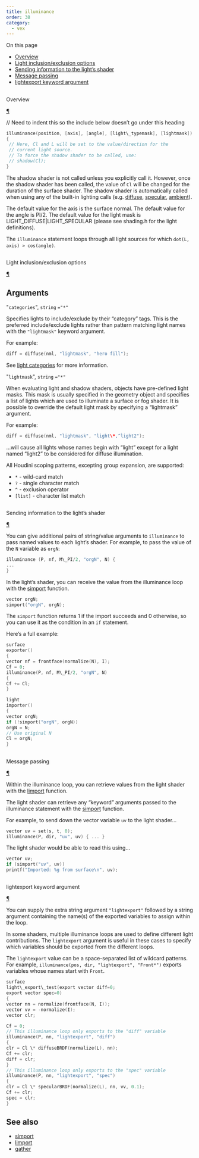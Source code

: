 ```yaml
---
title: illuminance
order: 38
category:
  - vex
---
```




On this page

- [Overview](#overview)
- [Light inclusion/exclusion options](#light-inclusion-exclusion-options)
- [Sending information to the light’s shader](#sending-information-to-the-light-s-shader)
- [Message passing](#message-passing)
- [lightexport keyword argument](#lightexport-keyword-argument)

##

Overview

[¶](#overview)

// Need to indent this so the include below doesn’t go under this heading

```c
illuminance(position, [axis], [angle], [light\_typemask], [lightmask])
{
 // Here, Cl and L will be set to the value/direction for the
 // current light source.
 // To force the shadow shader to be called, use:
 // shadow(Cl);
}

```

The shadow shader is not called unless you explicitly call it. However, once the shadow shader has been called, the value of `Cl` will be changed for the duration of the surface shader. The shadow shader is automatically called when using any of the built-in lighting calls (e.g. [diffuse](diffuse.html "Returns a diffuse BSDF or computes diffuse shading."), [specular](specular.html "Returns a specular BSDF or computes specular shading."), [ambient](ambient.html "Returns the color of ambient light in the scene.")).

The default value for the axis is the surface normal. The default value for the angle is PI/2. The default value for the light mask is LIGHT_DIFFUSE|LIGHT_SPECULAR (please see shading.h for the light definitions).

The `illuminance` statement loops through all light sources for which `dot(L, axis) > cos(angle)`.

##

Light inclusion/exclusion options

[¶](#light-inclusion-exclusion-options)

## Arguments

"`categories`",
`string`
`="*"`

Specifies lights to include/exclude by their “category” tags.
This is the preferred include/exclude lights rather than pattern matching
light names with the `"lightmask"` keyword argument.

For example:

```c
diff = diffuse(nml, "lightmask", "hero fill");

```

See [light categories](../../render/lights.html#categories) for more information.

"`lightmask`",
`string`
`="*"`

When evaluating light and shadow shaders, objects have pre-defined light
masks. This mask is usually specified in the geometry object and
specifies a list of lights which are used to illuminate a surface or fog
shader. It is possible to override the default light mask by specifying
a “lightmask” argument.

For example:

```c
diff = diffuse(nml, "lightmask", "light\*,^light2");

```

…will cause all lights whose names begin with “light” except for a
light named “light2” to be considered for diffuse illumination.

All Houdini scoping patterns, excepting group expansion, are supported:

- `*` - wild-card match
- `?` - single character match
- `^` - exclusion operator
- `[list]` - character list match

##

Sending information to the light’s shader

[¶](#sending-information-to-the-light-s-shader)

You can give additional pairs of string/value arguments to `illuminance` to pass named values to each light’s shader. For example, to pass the value of the `N` variable as `orgN`:

```c
illuminance (P, nf, M\_PI/2, "orgN", N) {
...
}

```

In the light’s shader, you can receive the value from the illuminance loop with the [simport](simport.html "Imports a variable sent by a surface shader in an illuminance loop.") function.

```c
vector orgN;
simport("orgN", orgN);

```

The `simport` function returns 1 if the import succeeds and 0 otherwise, so you can use it as the condition in an `if` statement.

Here’s a full example:

```c
surface
exporter()
{
vector nf = frontface(normalize(N), I);
Cf = 0;
illuminance(P, nf, M\_PI/2, "orgN", N)
{
Cf += Cl;
}

light
importer()
{
vector orgN;
if (!simport("orgN", orgN))
orgN = N;
// Use original N
Cl = orgN;
}

```

##

Message passing

[¶](#message-passing)

Within the illuminance loop, you can retrieve values from the light shader
with the [limport](limport.html "Imports a variable from the light shader for the surface.") function.

The light shader can retrieve any “keyword” arguments passed to the illuminance
statement with the [simport](simport.html "Imports a variable sent by a surface shader in an illuminance loop.") function.

For example, to send down the vector variable `uv` to the light shader…

```c
vector uv = set(s, t, 0);
illuminance(P, dir, "uv", uv) { ... }

```

The light shader would be able to read this using…

```c
vector uv;
if (simport("uv", uv))
printf("Imported: %g from surface\n", uv);

```

##

lightexport keyword argument

[¶](#lightexport-keyword-argument)

You can supply the extra string argument `"lightexport"` followed by
a string argument containing the name(s) of the exported variables to
assign within the loop.

In some shaders, multiple illuminance loops are used to define different
light contributions. The `lightexport` argument is useful in these cases
to specify which variables should be exported from the different
loops.

The `lightexport` value can be a space-separated list of wildcard
patterns. For example, `illuminance(pos, dir, "lightexport", "Front*")`
exports variables whose names start with `Front`.

```c
surface
light\_export\_test(export vector diff=0;
export vector spec=0)
{
vector nn = normalize(frontface(N, I));
vector vv = -normalize(I);
vector clr;

Cf = 0;
// This illuminance loop only exports to the "diff" variable
illuminance(P, nn, "lightexport", "diff")
{
clr = Cl \* diffuseBRDF(normalize(L), nn);
Cf += clr;
diff = clr;
}
// This illuminance loop only exports to the "spec" variable
illuminance(P, nn, "lightexport", "spec")
{
clr = Cl \* specularBRDF(normalize(L), nn, vv, 0.1);
Cf += clr;
spec = clr;
}

```



## See also

- [simport](simport.html)
- [limport](limport.html)
- [gather](gather.html)
